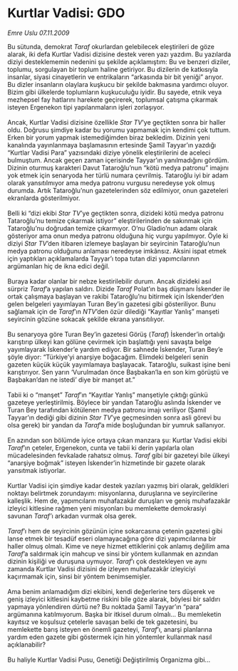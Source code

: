 # Kurtlar Vadisi: GDO

*Emre Uslu 07.11.2009*

<div class="taraf_structure_2col_1zq">
<div class="margen_n">



 <p>Bu sütunda, demokrat <i>Taraf</i> okurlardan gelebilecek eleştirileri de göze alarak, iki defa Kurtlar Vadisi dizisine destek veren yazı yazdım. Bu yazılarda diziyi desteklememin nedenini şu şekilde açıklamıştım: Bu ve benzeri diziler, toplumu, sorgulayan bir toplum haline getiriyor. Bu dizilerin de katkısıyla insanlar, siyasi cinayetlerin ve entrikaların “arkasında bir bit yeniği” arıyor. Bu dizler insanların olaylara kuşkucu bir şekilde bakmasına yardımcı oluyor. Bizim gibi ülkelerde toplumların kuşkuculuğu iyidir. Bu sayede, etnik veya mezhepsel fay hatlarını harekete geçirerek, toplumsal çatışma çıkarmak isteyen Ergenekon tipi yapılanmaların işleri zorlaşıyor. <br/><br/>Ancak, Kurtlar Vadisi dizisine özellikle <i>Star TV</i>’ye geçtikten sonra bir haller oldu. Doğrusu şimdiye kadar bu yorumu yapmamak için kendimi çok tuttum. Erken bir yorum yapmak istemediğimden biraz bekledim. Dizinin yeni kanalında yayınlanmaya başlamasının ertesinde Şamil Tayyar’ın yazdığı “Kurtlar Vadisi Para” yazısındaki diziye yönelik eleştirilerini de aceleci bulmuştum. Ancak geçen zaman içerisinde Tayyar’ın yanılmadığını gördüm. Dizinin oturmuş karakteri Davut Tataroğlu’nun “kötü medya patronu” imajını yok etmek için senaryoda her türlü numara çevrilmiş. Tataroğlu iyi bir adam olarak yansıtılmıyor ama medya patronu vurgusu neredeyse yok olmuş durumda. Artık Tataroğlu’nun gazetelerinden söz edilmiyor, onun gazeteleri ekranlarda gösterilmiyor. <br/><br/>Belli ki “dizi ekibi <i>Star TV</i>’ye geçtikten sonra, dizideki kötü medya patronu Tataroğlu’nu temize çıkarmak istiyor” eleştirilerinden de sakınmak için Tataroğlu’nu doğrudan temize çıkarmıyor. O’nu Gladio’nun adamı olarak gösteriyor ama onun medya patronu olduğuna hiç vurgu yapılmıyor. Öyle ki diziyi <i>Star TV</i>’den itibaren izlemeye başlayan bir seyircinin Tataroğlu’nun medya patronu olduğunu anlaması neredeyse imkânsız. Aksini ispat etmek için yaptıkları açıklamalarda Tayyar’ı topa tutan dizi yapımcılarının argümanları hiç de ikna edici değil. <br/><br/>Buraya kadar olanlar bir nebze kestirilebilir durum. Ancak dizideki asıl sürpriz <i>Taraf</i>’a yapılan saldırı. Dizide <i>Taraf</i> Polat’ın baş düşmanı İskender ile ortak çalışmaya başlayan ve rakibi Tataroğlu’nu bitirmek için İskender’den gelen belgeleri yayımlayan Turan Bey’in gazetesi gibi gösteriliyor. Bunu sağlamak için de <i>Taraf</i>’ın <i>NTV</i>’den özür dilediği “Kayıtlar Yanlış” manşeti seyircinin gözüne sokacak şekilde ekrana yansıtılıyor. <br/><br/>Bu senaryoya göre Turan Bey’in gazetesi Görüş (<i>Taraf</i>) İskender’in ortalığı karıştırıp ülkeyi kan gölüne çevirmek için başlattığı yeni savaşta belge yayımlayarak İskender’e yardım ediyor. Bir sahnede İskender, Turan Bey’e şöyle diyor: “Türkiye’yi anarşiye boğacağım. Elimdeki belgeleri senin gazeten küçük küçük yayımlamaya başlayacak. Tataroğlu, suikast işine beni karıştırıyor. Sen yarın ‘Vurulmadan önce Başbakan’la en son kim görüştü ve Başbakan’dan ne istedi’ diye bir manşet at.” <br/><br/>Tabii ki o “manşet” <i>Taraf</i>’ın “Kayıtlar Yanlış” manşetiyle çıktığı günkü gazeteye yerleştirilmiş. Böylece bir yandan Tataroğlu aslında İskender ve Turan Bey tarafından kötülenen medya patronu imajı veriliyor (Şamil Tayyar’ın dediği gibi dizinin <i>Star TV</i>’ye geçmesinden sonra asli görevi bu olsa gerek) bir yandan da <i>Taraf</i>’a mide boşluğundan bir yumruk sallanıyor. <br/><br/>En azından son bölümde iyice ortaya çıkan manzara şu: Kurtlar Vadisi ekibi <i>Taraf</i>’ın çeteler, Ergenekon, cunta ve tabii ki derin yapılarla olan mücadelesinden fevkalade rahatsız olmuş. <i>Taraf </i>gibi bir gazeteyi bile ülkeyi “anarşiye boğmak” isteyen İskender’in hizmetinde bir gazete olarak yansıtmak istiyorlar. <br/><br/>Kurtlar Vadisi için şimdiye kadar destek yazıları yazmış biri olarak, geldikleri noktayı belirtmek zorundayım: misyonlarına, duruşlarına ve seyircilerine kalleşlik. Hem de, yapımcıların muhafazakâr duruşları ve geniş muhafazakâr izleyici kitlesine rağmen yeni misyonları bu memlekette demokrasiyi savunan <i>Taraf’</i>ı arkadan vurmak olsa gerek.<i> <br/><br/>Taraf</i>’ı hem de seyircinin gözünün içine sokarcasına çetenin gazetesi gibi lanse etmek bir tesadüf eseri olamayacağına göre dizi yapımcılarına bir haller olmuş olmalı. Kime ve neye hizmet ettiklerini çok anlamış değilim ama <i>Taraf</i>’a saldırmak için mahcup ve sinsi bir yöntem kullanmak en azından dizinin kişiliği ve duruşuna uymuyor. <i>Taraf</i>’ı çok destekleyen ve aynı zamanda Kurtlar Vadisi dizisini de izleyen muhafazakâr izleyiciyi kaçırmamak için, sinsi bir yöntem benimsemişler. <br/><br/>Ama benim anlamadığım dizi ekibini, kendi değerlerine ters düşerek ve geniş izleyici kitlesini kaybetme riskini bile göze alarak, böylesi bir saldırı yapmaya yönlendiren dürtü ne? Bu noktada Şamil Tayyar’ın “para” argümanına katılmıyorum. Başka bir itkisel durum olmalı... Bu memleketin kayıtsız ve koşulsuz çetelerle savaşan belki de tek gazetesini, bu memlekette barış isteyen en önemli gazeteyi, <i>Taraf</i>’ı, anarşi planlarına yardım eden gazete gibi göstermek için hin yöntemler kullanmak nasıl açıklanabilir? <br/><br/>Bu haliyle Kurtlar Vadisi Pusu, Genetiği Değiştirilmiş Organizma gibi...</p>
<br/>
<br/>
<br/>



<br/>


<div id="taraf_not">
</div>

</div>


</div>

